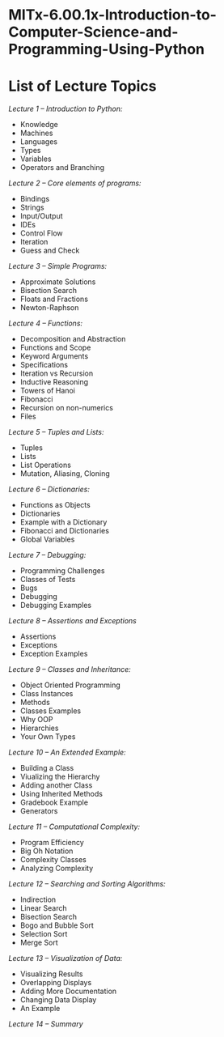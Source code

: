 # MITx-6.00.1x-Introduction-to-Computer-Science-and-Programming-Using-Python

# List of Lecture Topics

*Lecture 1 – Introduction to Python:*
* Knowledge
* Machines
* Languages
* Types
* Variables
* Operators and Branching

*Lecture 2 – Core elements of programs:*
* Bindings
* Strings
* Input/Output
* IDEs
* Control Flow
* Iteration
* Guess and Check

*Lecture 3 – Simple Programs:*
* Approximate Solutions
* Bisection Search
* Floats and Fractions
* Newton-Raphson

*Lecture 4 – Functions:*
* Decomposition and Abstraction
* Functions and Scope
* Keyword Arguments
* Specifications
* Iteration vs Recursion
* Inductive Reasoning
* Towers of Hanoi
* Fibonacci
* Recursion on non-numerics
* Files

*Lecture 5 – Tuples and Lists:*
* Tuples
* Lists
* List Operations
* Mutation, Aliasing, Cloning

*Lecture 6 – Dictionaries:*
* Functions as Objects
* Dictionaries
* Example with a Dictionary
* Fibonacci and Dictionaries
* Global Variables

*Lecture 7 – Debugging:*
* Programming Challenges
* Classes of Tests
* Bugs
* Debugging
* Debugging Examples

*Lecture 8 – Assertions and Exceptions*
* Assertions
* Exceptions
* Exception Examples

*Lecture 9 – Classes and Inheritance:*
* Object Oriented Programming
* Class Instances
* Methods
* Classes Examples
* Why OOP
* Hierarchies
* Your Own Types

*Lecture 10 – An Extended Example:*
* Building a Class
* Viualizing the Hierarchy
* Adding another Class
* Using Inherited Methods
* Gradebook Example
* Generators

*Lecture 11 – Computational Complexity:*
* Program Efficiency
* Big Oh Notation
* Complexity Classes
* Analyzing Complexity

*Lecture 12 – Searching and Sorting Algorithms:*
* Indirection
* Linear Search
* Bisection Search
* Bogo and Bubble Sort
* Selection Sort
* Merge Sort

*Lecture 13 – Visualization of Data:*
* Visualizing Results
* Overlapping Displays
* Adding More Documentation
* Changing Data Display
* An Example

*Lecture 14 – Summary*
